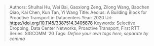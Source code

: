 > Authors: Shuihai Hu, Wei Bai, Gaoxiong Zeng, Zilong Wang, Baochen Qiao, Kai Chen, Kun Tan, Yi Wang
> Title: Aeolus: A Building Block for Proactive Transport in Datacenters
> Year: 2020
> Url: https://doi.org/10.1145/3387514.3405878
> Keywords: Selective Dropping, Data Center Networks, Proactive Transport, First RTT
> Series: SIGCOMM '20
> Tags: *Define your own tags here, separate by comma*